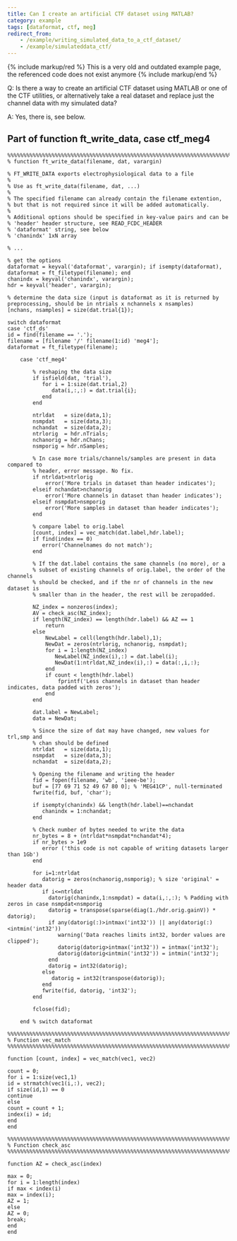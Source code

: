 ```yaml
---
title: Can I create an artificial CTF dataset using MATLAB?
category: example
tags: [dataformat, ctf, meg]
redirect_from:
    - /example/writing_simulated_data_to_a_ctf_dataset/
    - /example/simulateddata_ctf/
---
```


{% include markup/red %}
This is a very old and outdated example page, the referenced code does not exist anymore
{% include markup/end %}


Q: Is there a way to create an artificial CTF dataset using MATLAB or one of the CTF utilities, or alternatively take a real dataset and replace just the channel data with my simulated data?

A: Yes, there is, see below.

## Part of function ft_write_data, case ctf_meg4

    %%%%%%%%%%%%%%%%%%%%%%%%%%%%%%%%%%%%%%%%%%%%%%%%%%%%%%%%%%%%%%%%%%%%%%%%%%%%%%
    % function ft_write_data(filename, dat, varargin)

    % FT_WRITE_DATA exports electrophysiological data to a file
    %
    % Use as ft_write_data(filename, dat, ...)
    %
    % The specified filename can already contain the filename extention,
    % but that is not required since it will be added automatically.
    %
    % Additional options should be specified in key-value pairs and can be
    % 'header' header structure, see READ_FCDC_HEADER
    % 'dataformat' string, see below
    % 'chanindx' 1xN array

    % ...

    % get the options
    dataformat = keyval('dataformat', varargin); if isempty(dataformat), dataformat = ft_filetype(filename); end
    chanindx = keyval('chanindx', varargin);
    hdr = keyval('header', varargin);

    % determine the data size (input is dataformat as it is returned by preprocessing, should be in ntrials x nchannels x nsamples)
    [nchans, nsamples] = size(dat.trial{1});

    switch dataformat
    case 'ctf_ds'
    id = find(filename == '.');
    filename = [filename '/' filename(1:id) 'meg4'];
    dataformat = ft_filetype(filename);

        case 'ctf_meg4'

            % reshaping the data size
            if isfield(dat, 'trial'),
               for i = 1:size(dat.trial,2)
                  data(i,:,:) = dat.trial{i};
               end
            end

            ntrldat   = size(data,1);
            nsmpdat   = size(data,3);
            nchandat  = size(data,2);
            ntrlorig  = hdr.nTrials;
            nchanorig = hdr.nChans;
            nsmporig = hdr.nSamples;

            % In case more trials/channels/samples are present in data compared to
            % header, error message. No fix.
            if ntrldat>ntrlorig
                error('More trials in dataset than header indicates');
            elseif nchandat>nchanorig
                error('More channels in dataset than header indicates');
            elseif nsmpdat>nsmporig
                error('More samples in dataset than header indicates');
            end

            % compare label to orig.label
            [count, index] = vec_match(dat.label,hdr.label);
            if find(index == 0)
               error('Channelnames do not match');
            end

            % If the dat.label contains the same channels (no more), or a
            % subset of existing channels of orig.label, the order of the channels
            % should be checked, and if the nr of channels in the new dataset is
            % smaller than in the header, the rest will be zeropadded.

            NZ_index = nonzeros(index);
            AV = check_asc(NZ_index);
            if length(NZ_index) == length(hdr.label) && AZ == 1
                return
            else
                NewLabel = cell(length(hdr.label),1);
                NewDat = zeros(ntrlorig, nchanorig, nsmpdat);
                for i = 1:length(NZ_index)
                   NewLabel(NZ_index(i),:) = dat.label(i);
                   NewDat(1:ntrldat,NZ_index(i),:) = data(:,i,:);
                end
                if count < length(hdr.label)
                    fprintf('Less channels in dataset than header indicates, data padded with zeros');
                end
            end

            dat.label = NewLabel;
            data = NewDat;

            % Since the size of dat may have changed, new values for trl,smp and
            % chan should be defined
            ntrldat   = size(data,1);
            nsmpdat   = size(data,3);
            nchandat  = size(data,2);

            % Opening the filename and writing the header
            fid = fopen(filename, 'wb', 'ieee-be');
            buf = [77 69 71 52 49 67 80 0]; % 'MEG41CP', null-terminated
            fwrite(fid, buf, 'char');

            if isempty(chanindx) && length(hdr.label)==nchandat
               chanindx = 1:nchandat;
            end

            % Check number of bytes needed to write the data
            nr_bytes = 8 + (ntrldat*nsmpdat*nchandat*4);
            if nr_bytes > 1e9
               error ('this code is not capable of writing datasets larger than 1Gb')
            end

            for i=1:ntrldat
               datorig = zeros(nchanorig,nsmporig); % size 'original' = header data
               if i<=ntrldat
                 datorig(chanindx,1:nsmpdat) = data(i,:,:); % Padding with zeros in case nsmpdat<nsmporig
                 datorig = transpose(sparse(diag(1./hdr.orig.gainV)) * datorig);
                 if any(datorig(:)>intmax('int32')) || any(datorig(:)<intmin('int32'))
                    warning('Data reaches limits int32, border values are clipped');
                    datorig(datorig>intmax('int32')) = intmax('int32');
                    datorig(datorig<intmin('int32')) = intmin('int32');
                 end
                 datorig = int32(datorig);
               else
                  datorig = int32(transpose(datorig));
               end
               fwrite(fid, datorig, 'int32');
            end

            fclose(fid);

        end % switch dataformat

    %%%%%%%%%%%%%%%%%%%%%%%%%%%%%%%%%%%%%%%%%%%%%%%%%%%%%%%%%%%%%%%%%%%%%%%%%%%
    % Function vec_match
    %%%%%%%%%%%%%%%%%%%%%%%%%%%%%%%%%%%%%%%%%%%%%%%%%%%%%%%%%%%%%%%%%%%%%%%%%%%

    function [count, index] = vec_match(vec1, vec2)

    count = 0;
    for i = 1:size(vec1,1)
    id = strmatch(vec1(i,:), vec2);
    if size(id,1) == 0
    continue
    else
    count = count + 1;
    index(i) = id;
    end
    end

    %%%%%%%%%%%%%%%%%%%%%%%%%%%%%%%%%%%%%%%%%%%%%%%%%%%%%%%%%%%%%%%%%%%%%%%%%%%
    % Function check_asc
    %%%%%%%%%%%%%%%%%%%%%%%%%%%%%%%%%%%%%%%%%%%%%%%%%%%%%%%%%%%%%%%%%%%%%%%%%%%

    function AZ = check_asc(index)

    max = 0;
    for i = 1:length(index)
    if max < index(i)
    max = index(i);
    AZ = 1;
    else
    AZ = 0;
    break;
    end
    end
